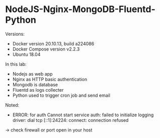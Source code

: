# NodeJS-Nginx-MongoDB-Fluentd-Python

Versions:
- Docker version 20.10.13, build a224086
- Docker Compose version v2.2.3
- Ubuntu 18.04


In this lab:
- Nodejs as web app
- Nginx as HTTP basic authentication
- Mongodb is database
- Fluentd as logs collecter
- Python used to trigger cron job and send email


Noted:
- ERROR: for auth Cannot start service auth: failed to initialize logging driver: dial tcp [::1]:24224: connect: connection refused

-> check firewall or port open in your host
